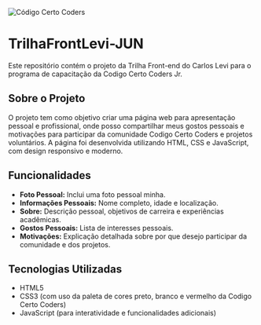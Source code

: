 ![Código Certo Coders](https://utfs.io/f/3b2340e8-5523-4aca-a549-0688fd07450e-j4edu.jfif)

# TrilhaFrontLevi-JUN

Este repositório contém o projeto da Trilha Front-end do Carlos Levi para o programa de capacitação da Codigo Certo Coders Jr.

## Sobre o Projeto

O projeto tem como objetivo criar uma página web para apresentação pessoal e profissional, onde posso compartilhar meus gostos pessoais e motivações para participar da comunidade Codigo Certo Coders e projetos voluntários. A página foi desenvolvida utilizando HTML, CSS e JavaScript, com design responsivo e moderno.

## Funcionalidades

- **Foto Pessoal:** Inclui uma foto pessoal minha.
- **Informações Pessoais:** Nome completo, idade e localização.
- **Sobre:** Descrição pessoal, objetivos de carreira e experiências acadêmicas.
- **Gostos Pessoais:** Lista de interesses pessoais.
- **Motivações:** Explicação detalhada sobre por que desejo participar da comunidade e dos projetos.

## Tecnologias Utilizadas

- HTML5
- CSS3 (com uso da paleta de cores preto, branco e vermelho da Codigo Certo Coders)
- JavaScript (para interatividade e funcionalidades adicionais)
